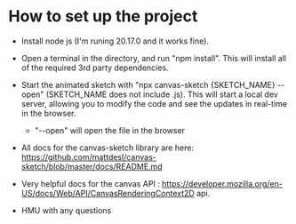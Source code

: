 # How to set up the project

- Install node js (I'm runing 20.17.0 and it works fine).
- Open a terminal in the directory, and run "npm install". This will install all of the required 3rd party dependencies.
- Start the animated sketch with "npx canvas-sketch {SKETCH_NAME} --open" (SKETCH_NAME does not include .js). This will start a local dev server, allowing you to modify the code and see the updates in real-time in the browser.
    - "--open" will open the file in the browser

- All docs for the canvas-sketch library are here: https://github.com/mattdesl/canvas-sketch/blob/master/docs/README.md
- Very helpful docs for the canvas API : https://developer.mozilla.org/en-US/docs/Web/API/CanvasRenderingContext2D api.

- HMU with any questions
